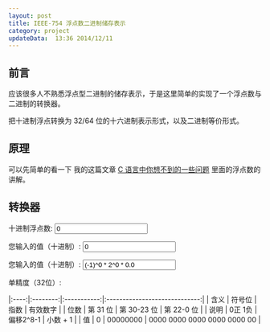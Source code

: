 ```yaml
---
layout: post
title: IEEE-754 浮点数二进制储存表示
category: project
updateData:  13:36 2014/12/11
---
```



## 前言

应该很多人不熟悉浮点型二进制的储存表示，于是这里简单的实现了一个浮点数与二进制的转换器。   

把十进制浮点转换为 32/64 位的十六进制表示形式，以及二进制等价形式。  


## 原理

可以先简单的看一下 我的这篇文章 [C 语言中你想不到的一些问题][c-base-float-number] 里面的浮点数的讲解。  


## 转换器


十进制浮点数: <input type="text" id="input_number"  value="0">    


您输入的值（十进制）: <input type="text" id="decimal-number" value="0">    


您输入的值（十进制）: <input type="text" id="decimal-format-number" value="(-1)^0 * 2^0 * 0.0">     


<span class="red">单精度（32位）</span>:  


|:----:|:--------:|:-----------:|:-----------------------------:|
| 含义 | 符号位   |  指数       |  有效数字                     |
| 位数 | 第 31 位 | 第 30-23 位 | 第 22-0 位                    |
| 说明 | 0正  1负 |  偏移2^8-1  |   小数 + 1                    |
| 值   | 0        |  00000000   |   0000 0000 0000 0000 0000 00 |






[c-base-float-number]: http://github.tiankonguse.com/blog/2014/12/05/c-base/#content-h2-浮点数